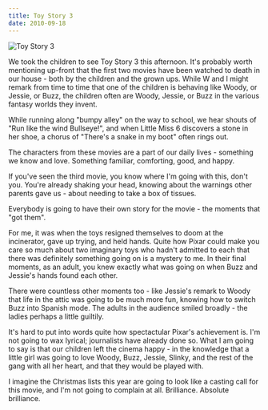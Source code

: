 ```yaml
---
title: Toy Story 3
date: 2010-09-18
---
```


![Toy Story 3](https://source.unsplash.com/ZYYS1kapOm8/1600x900)

We took the children to see Toy Story 3 this afternoon. It's probably worth mentioning up-front that the first two movies have been watched to death in our house - both by the children and the grown ups. While W and I might remark from time to time that one of the children is behaving like Woody, or Jessie, or Buzz, the children often are Woody, Jessie, or Buzz in the various fantasy worlds they invent.

While running along "bumpy alley" on the way to school, we hear shouts of "Run like the wind Bullseye!", and when Little Miss 6 discovers a stone in her shoe, a chorus of "There's a snake in my boot" often rings out.

The characters from these movies are a part of our daily lives - something we know and love. Something familiar, comforting, good, and happy.

If you've seen the third movie, you know where I'm going with this, don't you. You're already shaking your head, knowing about the warnings other parents gave us - about needing to take a box of tissues.

Everybody is going to have their own story for the movie - the moments that "got them".

For me, it was when the toys resigned themselves to doom at the incinerator, gave up trying, and held hands. Quite how Pixar could make you care so much about two imaginary toys who hadn't admitted to each that there was definitely something going on is a mystery to me. In their final moments, as an adult, you knew exactly what was going on when Buzz and Jessie's hands found each other.

There were countless other moments too - like Jessie's remark to Woody that life in the attic was going to be much more fun, knowing how to switch Buzz into Spanish mode. The adults in the audience smiled broadly - the ladies perhaps a little guiltily.

It's hard to put into words quite how spectactular Pixar's achievement is. I'm not going to wax lyrical; journalists have already done so. What I am going to say is that our children left the cinema happy - in the knowledge that a little girl was going to love Woody, Buzz, Jessie, Slinky, and the rest of the gang with all her heart, and that they would be played with.

I imagine the Christmas lists this year are going to look like a casting call for this movie, and I'm not going to complain at all. Brilliance. Absolute brilliance.